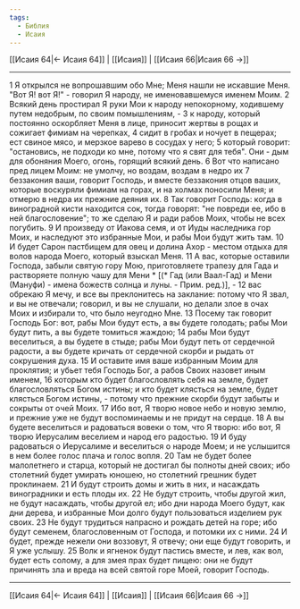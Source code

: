 ```yaml
---
tags:
  - Библия
  - Исаия
---
```

[[Исаия 64|← Исаия 64]] | [[Исаия]] | [[Исаия 66|Исаия 66 →]]

---
1 Я открылся не вопрошавшим обо Мне; Меня нашли не искавшие Меня. "Вот Я! вот Я!" - говорил Я народу, не именовавшемуся именем Моим.
2 Всякий день простирал Я руки Мои к народу непокорному, ходившему путем недобрым, по своим помышлениям, -
3 к народу, который постоянно оскорбляет Меня в лице, приносит жертвы в рощах и сожигает фимиам на черепках,
4 сидит в гробах и ночует в пещерах; ест свиное мясо, и мерзкое варево в сосудах у него;
5 который говорит: "остановись, не подходи ко мне, потому что я свят для тебя". Они - дым для обоняния Моего, огонь, горящий всякий день.
6 Вот что написано пред лицем Моим: не умолчу, но воздам, воздам в недро их
7 беззакония ваши, говорит Господь, и вместе беззакония отцов ваших, которые воскуряли фимиам на горах, и на холмах поносили Меня; и отмерю в недра их прежние деяния их.
8 Так говорит Господь: когда в виноградной кисти находится сок, тогда говорят: "не повреди ее, ибо в ней благословение"; то же сделаю Я и ради рабов Моих, чтобы не всех погубить.
9 И произведу от Иакова семя, и от Иуды наследника гор Моих, и наследуют это избранные Мои, и рабы Мои будут жить там.
10 И будет Сарон пастбищем для овец и долина Ахор - местом отдыха для волов народа Моего, который взыскал Меня.
11 А вас, которые оставили Господа, забыли святую гору Мою, приготовляете трапезу для Гада и растворяете полную чашу для Мени * [(* Гад (или Ваал-Гад) и Мени (Мануфи) - имена божеств солнца и луны. - Прим. ред.)], -
12 вас обрекаю Я мечу, и все вы преклонитесь на заклание: потому что Я звал, и вы не отвечали; говорил, и вы не слушали, но делали злое в очах Моих и избирали то, что было неугодно Мне.
13 Посему так говорит Господь Бог: вот, рабы Мои будут есть, а вы будете голодать; рабы Мои будут пить, а вы будете томиться жаждою;
14 рабы Мои будут веселиться, а вы будете в стыде; рабы Мои будут петь от сердечной радости, а вы будете кричать от сердечной скорби и рыдать от сокрушения духа.
15 И оставите имя ваше избранным Моим для проклятия; и убьет тебя Господь Бог, а рабов Своих назовет иным именем,
16 которым кто будет благословлять себя на земле, будет благословляться Богом истины; и кто будет клясться на земле, будет клясться Богом истины, - потому что прежние скорби будут забыты и сокрыты от очей Моих.
17 Ибо вот, Я творю новое небо и новую землю, и прежние уже не будут воспоминаемы и не придут на сердце.
18 А вы будете веселиться и радоваться вовеки о том, что Я творю: ибо вот, Я творю Иерусалим веселием и народ его радостью.
19 И буду радоваться о Иерусалиме и веселиться о народе Моем; и не услышится в нем более голос плача и голос вопля.
20 Там не будет более малолетнего и старца, который не достигал бы полноты дней своих; ибо столетний будет умирать юношею, но столетний грешник будет проклинаем.
21 И будут строить домы и жить в них, и насаждать виноградники и есть плоды их.
22 Не будут строить, чтобы другой жил, не будут насаждать, чтобы другой ел; ибо дни народа Моего будут, как дни дерева, и избранные Мои долго будут пользоваться изделием рук своих.
23 Не будут трудиться напрасно и рождать детей на горе; ибо будут семенем, благословенным от Господа, и потомки их с ними.
24 И будет, прежде нежели они воззовут, Я отвечу; они еще будут говорить, и Я уже услышу.
25 Волк и ягненок будут пастись вместе, и лев, как вол, будет есть солому, а для змея прах будет пищею: они не будут причинять зла и вреда на всей святой горе Моей, говорит Господь.

---
[[Исаия 64|← Исаия 64]] | [[Исаия]] | [[Исаия 66|Исаия 66 →]]